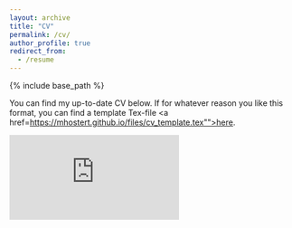 ```yaml
---
layout: archive
title: "CV"
permalink: /cv/
author_profile: true
redirect_from:
  - /resume
---
```



{% include base_path %}

You can find my up-to-date CV below. If for whatever reason you like this format, you can find a template Tex-file <a href=https://mhostert.github.io/files/cv_template.tex"">here</a>.

<embed src="https://mhostert.github.io/files/mhostert_CV.pdf" type="application/pdf" />
